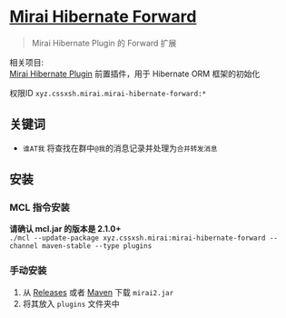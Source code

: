 # [Mirai Hibernate Forward](https://github.com/cssxsh/mirai-hibernate-forward)

> Mirai Hibernate Plugin 的 Forward 扩展

相关项目:  
[Mirai Hibernate Plugin](https://github.com/cssxsh/mirai-hibernate-plugin) 前置插件，用于 Hibernate ORM 框架的初始化

权限ID `xyz.cssxsh.mirai.mirai-hibernate-forward:*`

## 关键词

*   `谁AT我` 将查找在群中`@我`的消息记录并处理为`合并转发消息`

## 安装

### MCL 指令安装

**请确认 mcl.jar 的版本是 2.1.0+**  
`./mcl --update-package xyz.cssxsh.mirai:mirai-hibernate-forward --channel maven-stable --type plugins`

### 手动安装

1. 从 [Releases](https://github.com/cssxsh/mirai-hibernate-forward/releases) 或者 [Maven](https://repo1.maven.org/maven2/xyz/cssxsh/mirai/mirai-hibernate-forward/) 下载 `mirai2.jar`
2. 将其放入 `plugins` 文件夹中